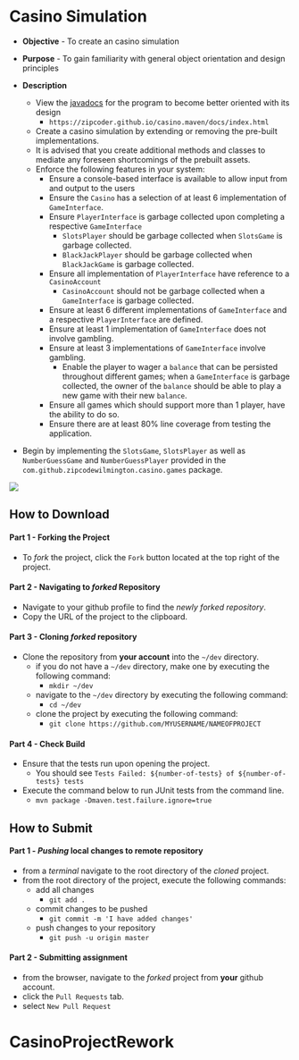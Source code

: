# Casino Simulation

* **Objective** - To create an casino simulation
* **Purpose** - To gain familiarity with general object orientation and design principles

* **Description**
    * View the [javadocs](https://zipcodecore.github.io/casino.maven/docs/index.html) for the program to become better oriented with its design
      * `https://zipcoder.github.io/casino.maven/docs/index.html`
    * Create a casino simulation by extending or removing the pre-built implementations.
    * It is advised that you create additional methods and classes to mediate any foreseen shortcomings of the prebuilt assets. 
    * Enforce the following features in your system:
        * Ensure a console-based interface is available to allow input from and output to the users
        * Ensure the `Casino` has a selection of at least 6 implementation of `GameInterface`.
        * Ensure `PlayerInterface` is garbage collected upon completing a respective `GameInterface`
            * `SlotsPlayer` should be garbage collected when `SlotsGame` is garbage collected.
            * `BlackJackPlayer` should be garbage collected when `BlackJackGame` is garbage collected.
        * Ensure all implementation of `PlayerInterface` have reference to a `CasinoAccount`
            * `CasinoAccount` should not be garbage collected when a `GameInterface` is garbage collected.
        * Ensure at least 6 different implementations of `GameInterface` and a respective `PlayerInterface` are defined.
        * Ensure at least 1 implementation of `GameInterface` does not involve gambling.
        * Ensure at least 3 implementations of `GameInterface` involve gambling.
           * Enable the player to wager a `balance` that can be persisted throughout different games; when a `GameInterface` is garbage collected, the owner of the `balance` should be able to play a new game with their new `balance`.
        * Ensure all games which should support more than 1 player, have the ability to do so.
        * Ensure there are at least 80% line coverage from testing the application.
* Begin by implementing the `SlotsGame`, `SlotsPlayer` as well as `NumberGuessGame` and `NumberGuessPlayer` provided in the `com.github.zipcodewilmington.casino.games` package. 

<img src="./casino.gif">

## How to Download

#### Part 1 - Forking the Project
* To _fork_ the project, click the `Fork` button located at the top right of the project.


#### Part 2 - Navigating to _forked_ Repository
* Navigate to your github profile to find the _newly forked repository_.
* Copy the URL of the project to the clipboard.

#### Part 3 - Cloning _forked_ repository
* Clone the repository from **your account** into the `~/dev` directory.
  * if you do not have a `~/dev` directory, make one by executing the following command:
    * `mkdir ~/dev`
  * navigate to the `~/dev` directory by executing the following command:
    * `cd ~/dev`
  * clone the project by executing the following command:
    * `git clone https://github.com/MYUSERNAME/NAMEOFPROJECT`
 
#### Part 4 - Check Build
* Ensure that the tests run upon opening the project.
    * You should see `Tests Failed: ${number-of-tests} of ${number-of-tests} tests`
* Execute the command below to run JUnit tests from the command line. 
    * `mvn package -Dmaven.test.failure.ignore=true`








## How to Submit

#### Part 1 -  _Pushing_ local changes to remote repository
* from a _terminal_ navigate to the root directory of the _cloned_ project.
* from the root directory of the project, execute the following commands:
    * add all changes
      * `git add .`
    * commit changes to be pushed
      * `git commit -m 'I have added changes'`
    * push changes to your repository
      * `git push -u origin master`

#### Part 2 - Submitting assignment
* from the browser, navigate to the _forked_ project from **your** github account.
* click the `Pull Requests` tab.
* select `New Pull Request`
# CasinoProjectRework
